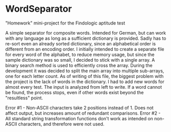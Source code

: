 # WordSeparator
"Homework" mini-project for the Findologic aptitude test

A simple separator for composite words. Intended for German, but can work with any language as long as a sufficient dictionary is provided.
Sadly has to re-sort even an already sorted dictionary, since an alphabetical order is different from an encoding order.
I initially intended to create a separate file for every word of the alphabet, to reduce memory usage, but since the sample dictionary was so small, I decided to stick with a single array.
A binary search method is used to efficiently cross the array.
During the development it was decided to split the main array into multiple sub-arrays, one for each letter count.
As of writing of this file, the biggest problem with the project is the lack of words in the dictionary. I had to add new words for almost every test.
The input is analyzed from left to write. If a word cannot be found, the process stops, even if other words exist beyond the "resultless" point.

Error #1 - Non-ASCII characters take 2 positions instead of 1. Does not affect output, but increases amount of redundant comparisons.
Error #2 - All standard string transformation functions don't work as intended on non-ASCII characters, and therefore were not used.
